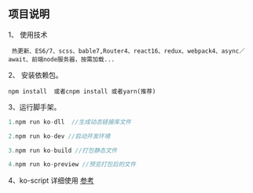 ## 项目说明
1、 使用技术
```text
 热更新、ES6/7、scss、bable7,Router4、react16、redux、webpack4、async／await、前端node服务器，按需加载...
```

2、 安装依赖包。
```
npm install  或者cnpm install 或者yarn(推荐)

```

3、运行脚手架。
 ```js
 1.npm run ko-dll  //生成动态链接库文件

 2.npm run ko-dev //启动开发环境

 3.npm run ko-build //打包静态文件

 4.npm run ko-preview //预览打包后的文件

 ```

4、ko-script  详细使用 [参考](https://www.npmjs.com/package/ko-script) 
